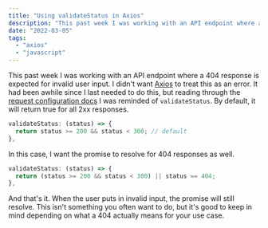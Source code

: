 ```yaml
---
title: "Using validateStatus in Axios"
description: "This past week I was working with an API endpoint where a 404 response is expected for invalid user input. I didn't want Axios to treat this as an error"
date: "2022-03-05"
tags: 
  - "axios"
  - "javascript"
---
```


This past week I was working with an API endpoint where a 404 response is expected for invalid user input. I didn't want [Axios](https://axios-http.com/) to treat this as an error. It had been awhile since I last needed to do this, but reading through the [request configuration docs](https://axios-http.com/docs/req_config) I was reminded of `validateStatus`. By default, it will return true for all 2xx responses.

```javascript
validateStatus: (status) => {
  return status >= 200 && status < 300; // default
},
```

In this case, I want the promise to resolve for 404 responses as well.

```javascript
validateStatus: (status) => {
  return (status >= 200 && status < 300) || status == 404;
},
```

And that's it. When the user puts in invalid input, the promise will still resolve. This isn't something you often want to do, but it's good to keep in mind depending on what a 404 actually means for your use case.
